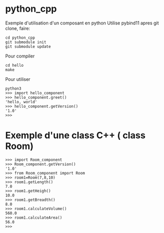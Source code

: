 # python_cpp
Exemple d'utilisation d'un composant en python
Utilise pybind11
apres git clone, faire:
```
cd python_cpp
git submodule init
git submodule update
```

Pour compiler

```
cd hello
make
```

Pour utiliser
```
python3
>>> import hello_component
>>> hello_component.greet()
'hello, world'
>>> hello_component.getVersion()
'1.0'
>>> 
```
# Exemple d'une class C++ ( class Room)
```
>>> import Room_component
>>> Room_component.getVersion()
'1.0'
>>> from Room_component import Room
>>> room1=Room(7,8,10)
>>> room1.getLength()
7.0
>>> room1.getHeigh()
10.0
>>> room1.getBreadth()
8.0
>>> room1.calculateVolume()
560.0
>>> room1.calculateArea()
56.0
>>> 
```
